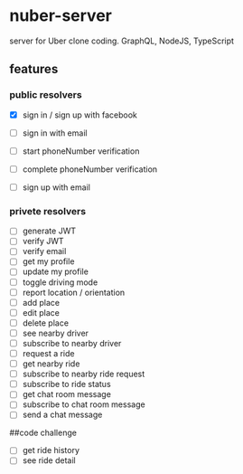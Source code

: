 # nuber-server

server for Uber clone coding. GraphQL, NodeJS, TypeScript

## features

### public resolvers
- [x] sign in / sign up with facebook
- [ ] sign in with email
- [ ] start phoneNumber verification
- [ ] complete phoneNumber verification
- [ ] sign up with email


### privete resolvers

- [ ] generate JWT
- [ ] verify JWT
- [ ] verify email
- [ ] get my profile
- [ ] update my profile
- [ ] toggle driving mode
- [ ] report location / orientation
- [ ] add place
- [ ] edit place
- [ ] delete place
- [ ] see nearby driver
- [ ] subscribe to nearby driver
- [ ] request a ride
- [ ] get nearby ride
- [ ] subscribe to nearby ride request
- [ ] subscribe to ride status
- [ ] get chat room message
- [ ] subscribe to chat room message
- [ ] send a chat message

##code challenge
- [ ] get ride history
- [ ] see ride detail
